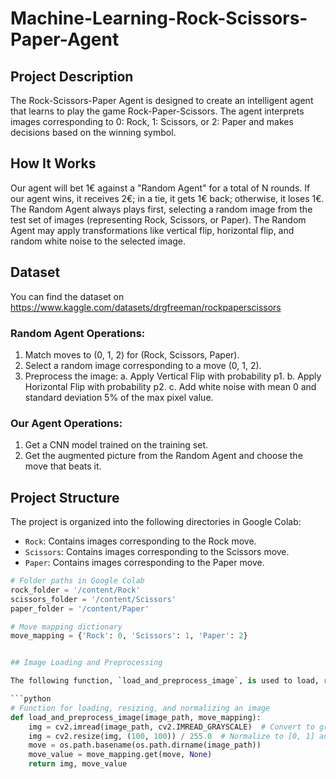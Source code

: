 # Machine-Learning-Rock-Scissors-Paper-Agent




## Project Description

The Rock-Scissors-Paper Agent is designed to create an intelligent agent that learns to play the game Rock-Paper-Scissors. The agent interprets images corresponding to 0: Rock, 1: Scissors, or 2: Paper and makes decisions based on the winning symbol.

## How It Works

Our agent will bet 1€ against a "Random Agent" for a total of N rounds. If our agent wins, it receives 2€; in a tie, it gets 1€ back; otherwise, it loses 1€. The Random Agent always plays first, selecting a random image from the test set of images (representing Rock, Scissors, or Paper). The Random Agent may apply transformations like vertical flip, horizontal flip, and random white noise to the selected image.

## Dataset
You can find the dataset on https://www.kaggle.com/datasets/drgfreeman/rockpaperscissors

### Random Agent Operations:

1. Match moves to (0, 1, 2) for (Rock, Scissors, Paper).
2. Select a random image corresponding to a move (0, 1, 2).
3. Preprocess the image:
   a. Apply Vertical Flip with probability p1.
   b. Apply Horizontal Flip with probability p2.
   c. Add white noise with mean 0 and standard deviation 5% of the max pixel value.

### Our Agent Operations:

1. Get a CNN model trained on the training set.
2. Get the augmented picture from the Random Agent and choose the move that beats it.

## Project Structure

The project is organized into the following directories in Google Colab:

- `Rock`: Contains images corresponding to the Rock move.
- `Scissors`: Contains images corresponding to the Scissors move.
- `Paper`: Contains images corresponding to the Paper move.

```python
# Folder paths in Google Colab
rock_folder = '/content/Rock'
scissors_folder = '/content/Scissors'
paper_folder = '/content/Paper'

# Move mapping dictionary
move_mapping = {'Rock': 0, 'Scissors': 1, 'Paper': 2}


## Image Loading and Preprocessing

The following function, `load_and_preprocess_image`, is used to load, resize, and normalize images for further processing in the project.

```python
# Function for loading, resizing, and normalizing an image
def load_and_preprocess_image(image_path, move_mapping):
    img = cv2.imread(image_path, cv2.IMREAD_GRAYSCALE)  # Convert to grayscale
    img = cv2.resize(img, (100, 100)) / 255.0  # Normalize to [0, 1] and resize
    move = os.path.basename(os.path.dirname(image_path))
    move_value = move_mapping.get(move, None)
    return img, move_value

